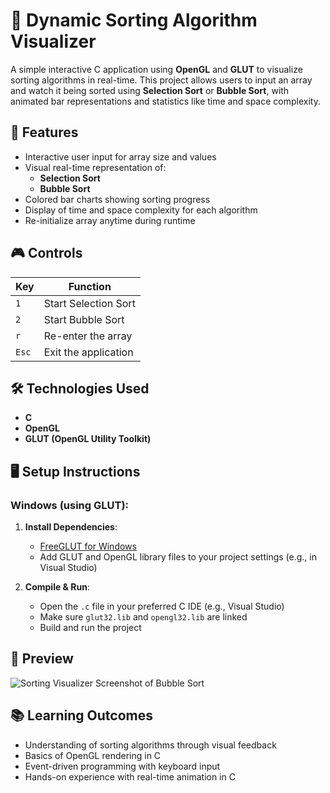 # 🔢 Dynamic Sorting Algorithm Visualizer

A simple interactive C application using **OpenGL** and **GLUT** to visualize sorting algorithms in real-time. This project allows users to input an array and watch it being sorted using **Selection Sort** or **Bubble Sort**, with animated bar representations and statistics like time and space complexity.

## 🧠 Features

- Interactive user input for array size and values
- Visual real-time representation of:
  - **Selection Sort**
  - **Bubble Sort**
- Colored bar charts showing sorting progress
- Display of time and space complexity for each algorithm
- Re-initialize array anytime during runtime

## 🎮 Controls

| Key     | Function                     |
|--------|-------------------------------|
| `1`    | Start Selection Sort          |
| `2`    | Start Bubble Sort             |
| `r`    | Re-enter the array            |
| `Esc`  | Exit the application          |

## 🛠 Technologies Used

- **C**
- **OpenGL**
- **GLUT (OpenGL Utility Toolkit)**

## 🖥 Setup Instructions

### Windows (using GLUT):

1. **Install Dependencies**:
   - [FreeGLUT for Windows](http://freeglut.sourceforge.net/)
   - Add GLUT and OpenGL library files to your project settings (e.g., in Visual Studio)

2. **Compile & Run**:
   - Open the `.c` file in your preferred C IDE (e.g., Visual Studio)
   - Make sure `glut32.lib` and `opengl32.lib` are linked
   - Build and run the project

## 📸 Preview

![Sorting Visualizer Screenshot of Bubble Sort](<img width="269" alt="image" src="https://github.com/user-attachments/assets/7e5a4c28-6343-434f-8e19-8dbc002f07a6" />)

## 📚 Learning Outcomes

- Understanding of sorting algorithms through visual feedback
- Basics of OpenGL rendering in C
- Event-driven programming with keyboard input
- Hands-on experience with real-time animation in C


